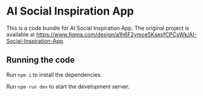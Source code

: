 
  # AI Social Inspiration App

  This is a code bundle for AI Social Inspiration App. The original project is available at https://www.figma.com/design/a1h6F2ymce5KsexfCPCsWk/AI-Social-Inspiration-App.

  ## Running the code

  Run `npm i` to install the dependencies.

  Run `npm run dev` to start the development server.
  